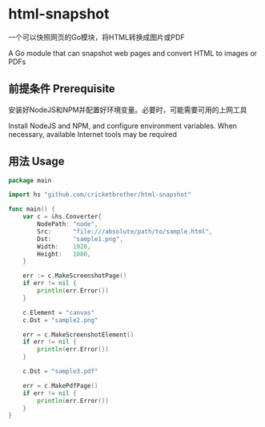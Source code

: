 # html-snapshot

一个可以快照网页的Go模块，将HTML转换成图片或PDF

A Go module that can snapshot web pages and convert HTML to images or PDFs

## 前提条件 Prerequisite

安装好NodeJS和NPM并配置好环境变量。必要时，可能需要可用的上网工具

Install NodeJS and NPM, and configure environment variables. When necessary, available Internet tools may be required

## 用法 Usage

```go
package main

import hs "github.com/cricketbrother/html-snapshot"

func main() {
	var c = &hs.Converter{
		NodePath: "node",
		Src:      "file:///absolute/path/to/sample.html",
		Dst:      "sample1.png",
		Width:    1920,
		Height:   1080,
	}

	err := c.MakeScreenshotPage()
	if err != nil {
		println(err.Error())
	}

	c.Element = "canvas"
	c.Dst = "sample2.png"

	err = c.MakeScreenshotElement()
	if err != nil {
		println(err.Error())
	}

	c.Dst = "sample3.pdf"

	err = c.MakePdfPage()
	if err != nil {
		println(err.Error())
	}
}

```
